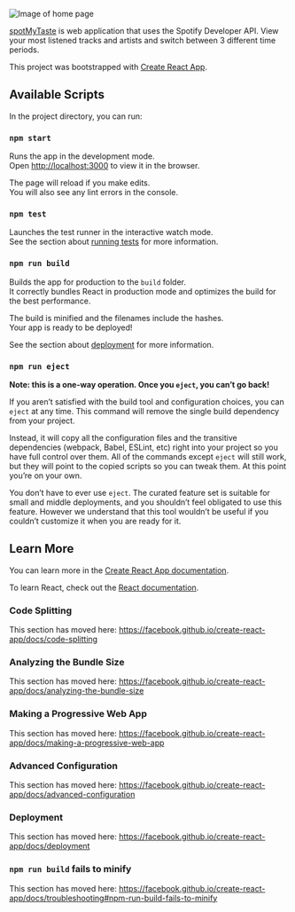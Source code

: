 ![Image of home page](https://lh3.googleusercontent.com/8Ij7zxunafHlBe5BZgN8HxS1CgW0nq-eSnxx6VK9swuiLALnKhjwzbKMvgpgUX62i87DRO5UdWVlir4l-NumpfvKh1Ll6aTkSIe_q3MpIJpVUhS87BbtKhcfTyyD-QOOA0So-E0hYeDTv5lAeLbYWK6KUVcSxTsM-rBwPwgoR50uZY96mq69x44HAGjM5jgfhxkSuh9NB42WpotqIKFvVVvorRZ6mP1kZdTjrwHWefwh3KCvKGVb7hGtOuv58yehORgjPQzZnRaRXUNjuzGysDHopBjeUizyq66zSZdzwMuRd7Eubqv_1Z-WaoK-7LCOVLHweNiuWbTj4kI7zOHTWY3mdsYTyQSmw0Rm4LHF98LmI4XQ4MNy8RFt1i-yIdX9msgU5zdjII3hhJjWEmDee2-6GRDU2w0ycZkSli-lKbcex4v6EL6Pq3PbBsFpjIHbjoyQQ2pWnAEU8UA4qevix8bIgR6HGk32Z-uInX2zk8ICPIaVMZZp2hhVnmeb0jeNuN-MTjBAV7KzXVq762errReIzYlLZFTXEAKBZrhtBN8gicg1HLOBCPPSltUQwhlmJZGhShg_NCdWuePCAltUiwB3thRqv7x29s6Yu7b3u3yBszBYvMmzPY2bB5av77eyLhyT_UqpJmjfAQmx75V-Pf33AmmZb3sakw3C8ugic6qDTP8_bEX2B-9Q5jIo=s762-no?authuser=0)

[spotMyTaste](https://ggmele1.github.io/spotify-stats/) is web application that uses the Spotify Developer API. View your most listened tracks and artists and switch between 3 different time periods.

This project was bootstrapped with [Create React App](https://github.com/facebook/create-react-app).

## Available Scripts

In the project directory, you can run:

### `npm start`

Runs the app in the development mode.<br />
Open [http://localhost:3000](http://localhost:3000) to view it in the browser.

The page will reload if you make edits.<br />
You will also see any lint errors in the console.

### `npm test`

Launches the test runner in the interactive watch mode.<br />
See the section about [running tests](https://facebook.github.io/create-react-app/docs/running-tests) for more information.

### `npm run build`

Builds the app for production to the `build` folder.<br />
It correctly bundles React in production mode and optimizes the build for the best performance.

The build is minified and the filenames include the hashes.<br />
Your app is ready to be deployed!

See the section about [deployment](https://facebook.github.io/create-react-app/docs/deployment) for more information.

### `npm run eject`

**Note: this is a one-way operation. Once you `eject`, you can’t go back!**

If you aren’t satisfied with the build tool and configuration choices, you can `eject` at any time. This command will remove the single build dependency from your project.

Instead, it will copy all the configuration files and the transitive dependencies (webpack, Babel, ESLint, etc) right into your project so you have full control over them. All of the commands except `eject` will still work, but they will point to the copied scripts so you can tweak them. At this point you’re on your own.

You don’t have to ever use `eject`. The curated feature set is suitable for small and middle deployments, and you shouldn’t feel obligated to use this feature. However we understand that this tool wouldn’t be useful if you couldn’t customize it when you are ready for it.

## Learn More

You can learn more in the [Create React App documentation](https://facebook.github.io/create-react-app/docs/getting-started).

To learn React, check out the [React documentation](https://reactjs.org/).

### Code Splitting

This section has moved here: https://facebook.github.io/create-react-app/docs/code-splitting

### Analyzing the Bundle Size

This section has moved here: https://facebook.github.io/create-react-app/docs/analyzing-the-bundle-size

### Making a Progressive Web App

This section has moved here: https://facebook.github.io/create-react-app/docs/making-a-progressive-web-app

### Advanced Configuration

This section has moved here: https://facebook.github.io/create-react-app/docs/advanced-configuration

### Deployment

This section has moved here: https://facebook.github.io/create-react-app/docs/deployment

### `npm run build` fails to minify

This section has moved here: https://facebook.github.io/create-react-app/docs/troubleshooting#npm-run-build-fails-to-minify
